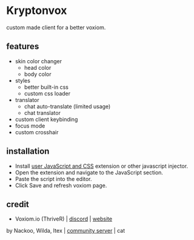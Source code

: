 # Kryptonvox

custom made client for a better voxiom.<br>

## features
- skin color changer
  - head color
  - body color
- styles
  - better built-in css
  - custom css loader
- translator
  - chat auto-translate (limited usage)
  - chat translator
- custom client keybinding 
- focus mode 
- custom crosshair

## installation
- Install [user JavaScript and CSS](https://chromewebstore.google.com/detail/user-javascript-and-css/nbhcbdghjpllgmfilhnhkllmkecfmpld?hl=en) extension or other javascript injector.
- Open the extension and navigate to the JavaScript section.
- Paste the script into the editor.
- Click Save and refresh voxiom page.

## credit
- Voxiom.io (ThriveR) | [discord](https://discord.gg/YExechPavq) | [website](https://voxiom.io)

by Nackoo, Wilda, Itex | [community server](https://discord.gg/WxGZwXqYuW) | cat 
